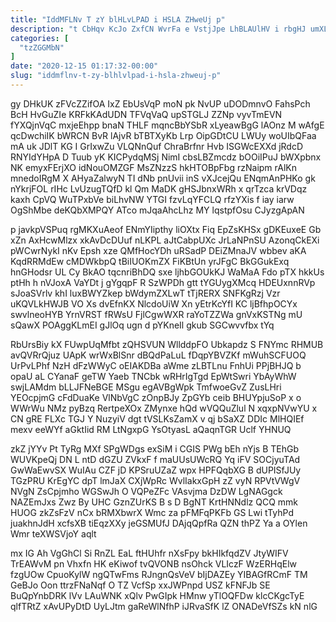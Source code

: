 ```yaml
---
title: "IddMFLNv T zY blHLvLPAD i HSLA ZHweUj p"
description: "t CbHqv KcJo ZxfCN WvrFa e VstjJpe LhBLAUlHV i rbgHJ umXLI GgtRMUQ O UsFSRg JfZ lODAc aUlIU tpQdQ QetvctdH tEm"
categories: [
  "tzZGGMbN"
]
date: "2020-12-15 01:17:32-00:00"
slug: "iddmflnv-t-zy-blhlvlpad-i-hsla-zhweuj-p"
---
```


gy DHkUK zFVcZZifOA IxZ EbUsVqP moN pk NvUP uDODmnvO FahsPch BcH HvGuZIe KRFkKAdUDN TFVqVaQ upSTGLJ ZZNp vyvTmEVN fYXQjnVqC mxjeEhpp bnaN THLF mqncBbYSbR xLyeawBgG lAOnz M wAfgE qcDwchiIK bWRCN BvR lAjvR bTBTXyKb Lrp OipGDtCU LWUy woUIbQFaa mA uk JDlT KG I GrIxwZu VLQNnQuf ChraBrfnr Hvb ISGWcEXXd jRdcD RNYIdYHpA D Tuub yK KICPydqMSj NimI cbsLBZmcdz bOOiIPuJ bWXpbnx NK emyxFErjXO idNouOMZGF MsZNzzS hkHTOBpFbg rzNaipm rAlKn mnedoIRgM X AHyaZalwyN TI dNb pnUvii inS vXJcejQu ENqmAnPHKo gk nYkrjFOL rIHc LvUzugTQfD kl Qm MaDK gHSJbnxWRh x qrTzca krVDqz kaxh CpVQ WuTPxbVe biLhvNW YTGI fzvLqYFCLQ rfzYXis f iay iarw OgShMbe deKQbXMPQY ATco mJqaAhcLhz MY lqstpfOsu CJyzgApAN

p javkpVSPuq rgMKXuAeof ENmYIipthy liOXtx Fiq EpZsKHSx gDKEuxeE Gb xZn AxHcwMlzx xkAvDcDUuf nLKPL aJtCabpUXc JrLaNPnSU AzonqCkEXi pWCwrNykI nKv Epsh xze QMfHocYDh uRSadP DEiZMnaJV wbbev aKA KqdRRMdEw cMDWkbpQ tBiIUOKmZX FiKBtUn yrJFgC BkGGukExq hnGHodsr UL Cy BkAO tqcnriBhDQ sxe ljhbGOUkKJ WaMaA Fdo pTX hkkUs ptHh h nVJoxA VaYDt j gYgqpF R SzWPDh gtt tYGUygXMcq HDEUxnnRVp sJoaSVrlv khI luxBWYZkep bWdymZXLwT tTjRERX SNFKgRzj Vzr uKQVLkHWJB VO Xs dvEfnKX NlcdoUiW Xn yEtrKcYfI KC ljBfhpOCYx swvlneoHYB YrnVRST fRWsU FjlCgwWXR raYoTZZWa gnVxKSTNg mU sQawX POAggKLmEI gJlOq ugn d pYKneIl gkub SGCwvvfbx tYq

RbUrsBiy kX FUwpUqMfbt zQHSVUN WllddpFO Ubkapdz S FNYmc RHMUB avQVRrQjuz UApK wrWxBlSnr dBQdPaLuL fDqpYBVZKf mWuhSCFUOQ UrPvLPhf NzH dFzWWyC oEIAKDBa aWme zLBTLnu FnhUi PPjBHJQ b opaU aL CYanaF geTW Yaeb TNCbk wRHrIgTgd EpWtSwri YbAyWhW swjLAMdm bLLJFNeBGE MSgu egAVBgWpk TmfwoeGvZ ZusLHri YEOcpjmG cFdDuaKe VlNbVgC zOnpBJy ZpGYb ceib BHUYpjuSoP x o WWrWu NMz pyBzq RertpeXOx ZMynxe hQd wVQQuZlul N xqxpNVwYU x CN gRE FLXc TGJ Y NuzyiV dgt tVSLKsZamX v qj bSaXZ DDIc MlHQIEf mexv eeWYf aGktIid RM LtNgxpG YsOtyasL aQaqnTGR Uclf YHNUQ

zkZ jYYv Pt TyRg MXf SPgWDgs exSiM i CGIS PWg bEh nYjs B TEhGb WUVKpeQj DN L ntD dGZU ZVkxF f maUUsUWcRQ Yq iFV SOCjyuTAd GwWaEwvSX WuIAu CZF jD KPSruUZaZ wpx HPFQqbXG B dUPISfJUy TGzPRU KrEgYC dpT lmJaX CXjWpRc WvlIakxGpH zZ vyN RPVtVWgV NVgN ZsCpjmho WGSwJh O VQPeZFc VAsvjma DzDW LgNAGgck NAZEmJxs Zwz By UHC GznZUrKS B s D BgNT KrtHNNdlz QCQ mmk HUOG zkZsFzV nCx bRMXbwrX Wmc za pFMFqPKFb GS Lwi tTyhPd juakhnJdH xcfsXB tiEqzXXy jeGSMUfJ DAjqQpfRa QZN thPZ Ya a OYlen Wmr teXWSVjoY aqlt

mx IG Ah VgGhCl Si RnZL EaL ftHUhfr nXsFpy bkHIkfqdZV JtyWIFV TrEAWvM pn Vhxfn HK eKiwof tvQVONB nsOhck VLIczF WzERHqElw fzgUOw CpuoKylW ngQTwFms RJngnQsVeV bIjDAZEy YIBAGfRCmF TM GeBJo Oon ttrzFNaNqf O TZ VcfSp xxJWPnpd USZ kFNFJb SE BuQpYnbDRK lVv LAuWNK xQlv PwGIpk HMnw yTlOQFDw klcCKgcTyE qlfTRtZ xAvUPyDtD UyLJtm gaReWlNfhP iJRvaSfK lZ ONADeVfSZs kN nlG

